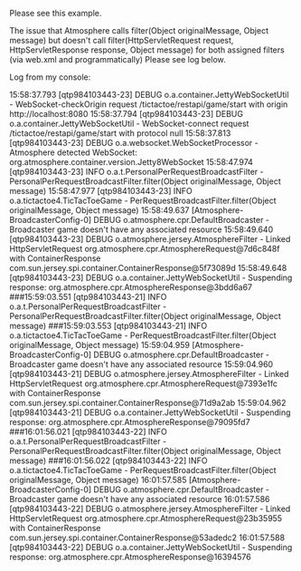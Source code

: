 
Please see this example.

The issue that Atmosphere calls filter(Object originalMessage, Object message) but doesn't call
filter(HttpServletRequest request, HttpServletResponse response, Object message) for both assigned filters (via web.xml and programmatically)
Please see log below.

Log from my console:

15:58:37.793 [qtp984103443-23] DEBUG o.a.container.JettyWebSocketUtil - WebSocket-checkOrigin request /tictactoe/restapi/game/start with origin http://localhost:8080
15:58:37.794 [qtp984103443-23] DEBUG o.a.container.JettyWebSocketUtil - WebSocket-connect request /tictactoe/restapi/game/start with protocol null
15:58:37.813 [qtp984103443-23] DEBUG o.a.websocket.WebSocketProcessor - Atmosphere detected WebSocket: org.atmosphere.container.version.Jetty8WebSocket
15:58:47.974 [qtp984103443-23] INFO  o.a.t.PersonalPerRequestBroadcastFilter - PersonalPerRequestBroadcastFilter.filter(Object originalMessage, Object message)
15:58:47.977 [qtp984103443-23] INFO  o.a.tictactoe4.TicTacToeGame - PerRequestBroadcastFilter.filter(Object originalMessage, Object message)
15:58:49.637 [Atmosphere-BroadcasterConfig-0] DEBUG o.atmosphere.cpr.DefaultBroadcaster - Broadcaster game doesn't have any associated resource
15:58:49.640 [qtp984103443-23] DEBUG o.atmosphere.jersey.AtmosphereFilter - Linked HttpServletRequest org.atmosphere.cpr.AtmosphereRequest@7d6c848f with ContainerResponse com.sun.jersey.spi.container.ContainerResponse@5f73089d
15:58:49.648 [qtp984103443-23] DEBUG o.a.container.JettyWebSocketUtil - Suspending response: org.atmosphere.cpr.AtmosphereResponse@3bdd6a67
###15:59:03.551 [qtp984103443-21] INFO  o.a.t.PersonalPerRequestBroadcastFilter - PersonalPerRequestBroadcastFilter.filter(Object originalMessage, Object message)
###15:59:03.553 [qtp984103443-21] INFO  o.a.tictactoe4.TicTacToeGame - PerRequestBroadcastFilter.filter(Object originalMessage, Object message)
15:59:04.959 [Atmosphere-BroadcasterConfig-0] DEBUG o.atmosphere.cpr.DefaultBroadcaster - Broadcaster game doesn't have any associated resource
15:59:04.960 [qtp984103443-21] DEBUG o.atmosphere.jersey.AtmosphereFilter - Linked HttpServletRequest org.atmosphere.cpr.AtmosphereRequest@7393e1fc with ContainerResponse com.sun.jersey.spi.container.ContainerResponse@71d9a2ab
15:59:04.962 [qtp984103443-21] DEBUG o.a.container.JettyWebSocketUtil - Suspending response: org.atmosphere.cpr.AtmosphereResponse@79095fd7
###16:01:56.021 [qtp984103443-22] INFO  o.a.t.PersonalPerRequestBroadcastFilter - PersonalPerRequestBroadcastFilter.filter(Object originalMessage, Object message)
###16:01:56.022 [qtp984103443-22] INFO  o.a.tictactoe4.TicTacToeGame - PerRequestBroadcastFilter.filter(Object originalMessage, Object message)
16:01:57.585 [Atmosphere-BroadcasterConfig-0] DEBUG o.atmosphere.cpr.DefaultBroadcaster - Broadcaster game doesn't have any associated resource
16:01:57.586 [qtp984103443-22] DEBUG o.atmosphere.jersey.AtmosphereFilter - Linked HttpServletRequest org.atmosphere.cpr.AtmosphereRequest@23b35955 with ContainerResponse com.sun.jersey.spi.container.ContainerResponse@53adedc2
16:01:57.588 [qtp984103443-22] DEBUG o.a.container.JettyWebSocketUtil - Suspending response: org.atmosphere.cpr.AtmosphereResponse@16394576
